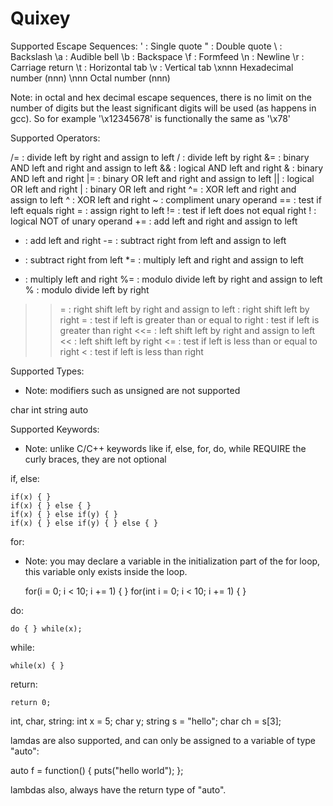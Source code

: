 
Quixey
======

Supported Escape Sequences:
\'	: Single quote
\"	: Double quote
\\	: Backslash
\a	: Audible bell
\b	: Backspace
\f	: Formfeed
\n	: Newline
\r	: Carriage return
\t	: Horizontal tab
\v	: Vertical tab
\xnnn 	Hexadecimal number (nnn)
\nnn 	Octal number (nnn)

Note: in octal and hex decimal escape sequences, there is no limit on the number
	  of digits but the least significant digits will be used (as happens in gcc).
	  So for example '\x12345678' is functionally the same as
	  '\x78'

Supported Operators:

/=	: divide left by right and assign to left
/	: divide left by right
&=	: binary AND left and right and assign to left
&&	: logical AND left and right
&	: binary AND left and right
|=	: binary OR left and right and assign to left
||	: logical OR left and right
|	: binary OR left and right
^=	: XOR left and right and assign to left
^	: XOR left and right
~	: compliment unary operand
==	: test if left equals right
=	: assign right to left
!=	: test if left does not equal right
!	: logical NOT of unary operand
+=	: add left and right and assign to left
+	: add left and right
-=	: subtract right from left and assign to left
-	: subtract right from left
*=	: multiply left and right and assign to left
*	: multiply left and right
%=	: modulo divide left by right and assign to left
%	: modulo divide left by right
>>=	: right shift left by right and assign to left
>>	: right shift left by right
>=	: test if left is greater than or equal to right
>	: test if left is greater than right
<<=	: left shift left by right and assign to left
<<	: left shift left by right
<=	: test if left is less than or equal to right
<	: test if left is less than right

Supported Types:
 * Note: modifiers such as unsigned are not supported

char
int
string
auto

Supported Keywords:

 * Note: unlike C/C++ keywords like if, else, for, do, while REQUIRE the curly
 		 braces, they are not optional

if, else:

	if(x) { }
	if(x) { } else { }
	if(x) { } else if(y) { }
	if(x) { } else if(y) { } else { }

for:

 * Note: you may declare a variable in the initialization part of the
         for loop, this variable only exists inside the loop.

	for(i = 0; i < 10; i += 1) { }
	for(int i = 0; i < 10; i += 1) { }
	
do:

	do { } while(x);
	
while:

	while(x) { }
	
return:

	return 0;
	
int, char, string:
	int x = 5;
	char y;
	string s = "hello";
	char ch = s[3];
	
lamdas are also supported, and can only be assigned to a variable 
of type "auto":
	
auto f = function() { puts("hello world"); };

lambdas also, always have the return type of "auto".
